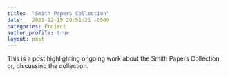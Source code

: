 ```yaml
---
title:  "Smith Papers Collection"
date:   2021-12-15 20:51:21 -0500
categories: Project
author_profile: true
layout: post
---
```

This is a post highlighting ongoing work about the Smith Papers Collection, or, discussing the collection.